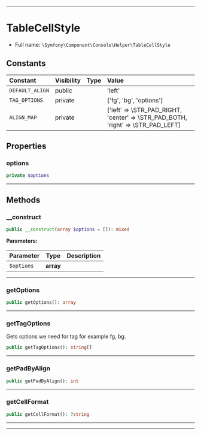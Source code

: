 ***

# TableCellStyle

* Full name: `\Symfony\Component\Console\Helper\TableCellStyle`

## Constants

| Constant | Visibility | Type | Value |
|:---------|:-----------|:-----|:------|
|`DEFAULT_ALIGN`|public| |&#039;left&#039;|
|`TAG_OPTIONS`|private| |[&#039;fg&#039;, &#039;bg&#039;, &#039;options&#039;]|
|`ALIGN_MAP`|private| |[&#039;left&#039; =&gt; \STR_PAD_RIGHT, &#039;center&#039; =&gt; \STR_PAD_BOTH, &#039;right&#039; =&gt; \STR_PAD_LEFT]|

## Properties

### options

```php
private $options
```

***

## Methods

### __construct

```php
public __construct(array $options = []): mixed
```

**Parameters:**

| Parameter | Type | Description |
|-----------|------|-------------|
| `$options` | **array** |  |

***

### getOptions

```php
public getOptions(): array
```

***

### getTagOptions

Gets options we need for tag for example fg, bg.

```php
public getTagOptions(): string[]
```

***

### getPadByAlign

```php
public getPadByAlign(): int
```

***

### getCellFormat

```php
public getCellFormat(): ?string
```

***


***

